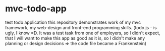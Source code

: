 # mvc-todo-app
test todo application
this repository demonstrates work of my mvc framework, my web-design and front-end programming skills.
(todo.js - is ugly, I know =D. It was a test task from one of employers, so I didn't expect, that I will want to make this app as good as it is, so I didn't make any planning or design decisions => the code file became a Frankenstein)
